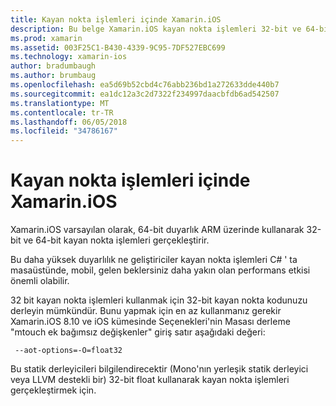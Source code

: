 ```yaml
---
title: Kayan nokta işlemleri içinde Xamarin.iOS
description: Bu belge Xamarin.iOS kayan nokta işlemleri 32-bit ve 64-bit duyarlık nasıl işlediğini açıklar ve ilişkili performans etkileri açıklanmaktadır.
ms.prod: xamarin
ms.assetid: 003F25C1-B430-4339-9C95-7DF527EBC699
ms.technology: xamarin-ios
author: bradumbaugh
ms.author: brumbaug
ms.openlocfilehash: ea5d69b52cbd4c76abb236bd1a272633dde440b7
ms.sourcegitcommit: ea1dc12a3c2d7322f234997daacbfdb6ad542507
ms.translationtype: MT
ms.contentlocale: tr-TR
ms.lasthandoff: 06/05/2018
ms.locfileid: "34786167"
---
```

# <a name="floating-point-operations-in-xamarinios"></a>Kayan nokta işlemleri içinde Xamarin.iOS

Xamarin.iOS varsayılan olarak, 64-bit duyarlık ARM üzerinde kullanarak 32-bit ve 64-bit kayan nokta işlemleri gerçekleştirir.  

Bu daha yüksek duyarlılık ne geliştiriciler kayan nokta işlemleri C# ' ta masaüstünde, mobil, gelen beklersiniz daha yakın olan performans etkisi önemli olabilir.

32 bit kayan nokta işlemleri kullanmak için 32-bit kayan nokta kodunuzu derleyin mümkündür.  Bunu yapmak için en az kullanmanız gerekir Xamarin.iOS 8.10 ve iOS kümesinde Seçenekleri'nin Masası derleme "mtouch ek bağımsız değişkenler" giriş satır aşağıdaki değeri:

     --aot-options=-O=float32

Bu statik derleyicileri bilgilendirecektir (Mono'nın yerleşik statik derleyici veya LLVM destekli bir) 32-bit float kullanarak kayan nokta işlemleri gerçekleştirmek için.
